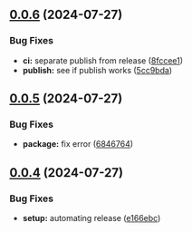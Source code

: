 ## [0.0.6](https://github.com/mynimi/calligraphy-grids/compare/v0.0.5...v0.0.6) (2024-07-27)


### Bug Fixes

* **ci:** separate publish from release ([8fccee1](https://github.com/mynimi/calligraphy-grids/commit/8fccee1ab78915548dbafbf9d4d8b537d7c9ba1e))
* **publish:** see if publish works ([5cc9bda](https://github.com/mynimi/calligraphy-grids/commit/5cc9bda9bd9690ac0c8643bc56e17690c33820fb))

## [0.0.5](https://github.com/mynimi/calligraphy-grids/compare/v0.0.4...v0.0.5) (2024-07-27)


### Bug Fixes

* **package:** fix error ([6846764](https://github.com/mynimi/calligraphy-grids/commit/6846764e725726313109e7cfd1c2b63db8396498))

## [0.0.4](https://github.com/mynimi/calligraphy-grids/compare/v0.0.3...v0.0.4) (2024-07-27)


### Bug Fixes

* **setup:** automating release ([e166ebc](https://github.com/mynimi/calligraphy-grids/commit/e166ebc872c15997afdaf3e5a85e9df7e620e9e9))
